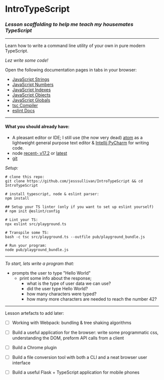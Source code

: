 # IntroTypeScript

### *Lesson scaffolding to help me teach my housemates TypeScript* 

- - - 

Learn how to write a command line utility of your own in pure modern TypeScript.


*Lez write some code!*

Open the following documentation pages in tabs in your browser:
- [JavaScript Strings](https://developer.mozilla.org/en-US/docs/Web/JavaScript/Guide/Text_formatting)
- [JavaScript Numbers](https://developer.mozilla.org/en-US/docs/Web/JavaScript/Guide/Numbers_and_dates)
- [JavaScript Indexes](https://developer.mozilla.org/en-US/docs/Web/JavaScript/Guide/Indexed_collections)
- [JavaScript Objects](https://developer.mozilla.org/en-US/docs/Web/JavaScript/Guide/Working_with_Objects)
- [JavaScript Globals](https://developer.mozilla.org/en-US/docs/Web/JavaScript/Reference/Global_Objects)
- [tsc Compiler](https://www.typescriptlang.org/docs/handbook/compiler-options.html)
- [eslint Docs](https://typescript-eslint.io/docs/)


- - - -

#### What you should already have:
- A pleasant editor or IDE; I still use (the now very dead) [atom](https://github.blog/2022-06-08-sunsetting-atom/) as a lightweight general purpose text editor & [Intellij PyCharm](https://www.jetbrains.com/pycharm/) for writing code. 
- node [recent- v17.2](https://nodejs.org/download/release/v17.2.0/) or [latest](https://nodejs.org/en/download/)
- [git](https://git-scm.com/book/en/v2/Getting-Started-First-Time-Git-Setup)


*Setup:*

```
# clone this repo:
git clone https://github.com/jesssullivan/IntroTypeScript && cd IntroTypeScript

# install typescript, node & eslint parser:
npm install 

## Setup your TS linter (only if you want to set up eslint yourself)
# npm init @eslint/config 

# Lint your TS:
npx eslint src/playground.ts

# Transpile some TS:
bash -c tsc src/playground.ts --outfile pub/playground_bundle.js

# Run your program:
node pub/playground_bundle.js 
```

- - -

*To start, lets write a program that:*
- prompts the user to type "Hello World"
  - print some info about the response;
    - what is the type of user data we can use?
    - did the user type Hello World?
    - how many characters were typed?
    - how many more characters are needed to reach the number 42?
    
- - - 

Lesson artefacts to add later: 
- [ ] Working with Webpack: bundling & tree shaking algorithms 
- [ ] Build a useful application for the browser: write some programmatic css, understanding the DOM, preform API calls from a client
- [ ] Build a Chrome plugin
- [ ] Build a file conversion tool with both a CLI and a neat browser user interface
- [ ] Build a useful Flask + TypeScript application for mobile phones 

